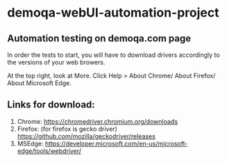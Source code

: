 # demoqa-webUI-automation-project

## Automation testing on demoqa.com page

In order the tests to start, you will have to download drivers accordingly to the versions of your web browers.

At the top right, look at More.
Click Help > About Chrome/ About Firefox/ About Microsoft Edge.

## Links for download:

1. Chrome: https://chromedriver.chromium.org/downloads
2. Firefox: (for firefox is gecko driver) https://github.com/mozilla/geckodriver/releases
3. MSEdge: https://developer.microsoft.com/en-us/microsoft-edge/tools/webdriver/
